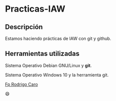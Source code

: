 # Practicas-IAW

## Descripción

Estamos haciendo prácticas de IAW con git y github.

## Herramientas utilizadas

Sistema Operativo Debian GNU/Linux y **git**.

Sistema Operativo Windows 10 y la herramienta git.

[Fp Rodrigo Caro](http://fprodrigocaro.org)

:smile:
